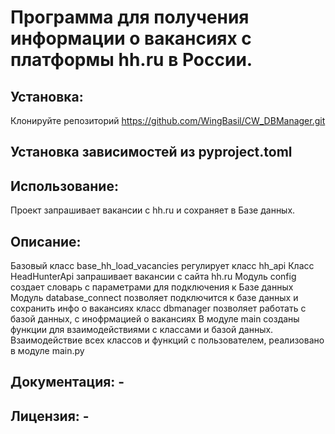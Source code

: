 # Программа для получения информации о вакансиях с платформы hh.ru в России.
## Установка:
Клонируйте репозиторий https://github.com/WingBasil/CW_DBManager.git
## Установка зависимостей из pyproject.toml
## Использование:
Проект запрашивает вакансии с hh.ru и сохраняет в Базе данных.
## Описание: 
Базовый класс base_hh_load_vacancies регулирует класс hh_api
Класс HeadHunterApi запрашивает вакансии с сайта hh.ru
Модуль config создает словарь с параметрами для подключения к Базе данных
Модуль database_connect позволяет подключится к базе данных и сохранить инфо о вакансиях
класс dbmanager позволяет работать с базой данных, с инофрмацией о вакансиях
В модуле main созданы функции для взаимодействиями с классами и базой данных.
Взаимодействие всех классов и функций с пользователем, реализовано в модуле main.py
## Документация: - 
## Лицензия: - 